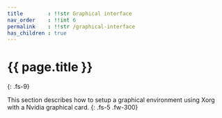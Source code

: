 ```yaml
---
title        : !!str Graphical interface
nav_order    : !!int 6
permalink    : !!str /graphical-interface
has_children : true
---
```


# {{ page.title }}
{: .fs-9}

This section describes how to setup a graphical environment using Xorg with a Nvidia graphical card.
{: .fs-5 .fw-300}
